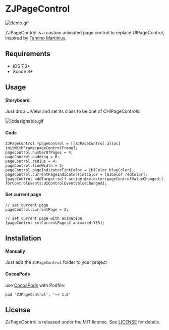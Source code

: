 # ZJPageControl

![demo.gif](https://github.com/EvanZhou0319/ZJPageControl/blob/master/Example/demo.gif)

ZJPageControl is a custom animated page control to replace UIPageControl, inspired by [Tamino Martinius](https://dribbble.com/shots/2658222-Onboarding-Nav-Line-Animation).

## Requirements

- iOS 7.0+
- Xcode 8+

## Usage

#### Storyboard

Just drop UIView and set its class to be one of CHIPageControls. 

![ibdesignable.gif](https://github.com/EvanZhou0319/ZJPageControl/blob/master/Example/ibdesignable.gif)

#### Code

```
ZJPageControl *pageControl = [[ZJPageControl alloc] initWithFrame:pageControlFrame];
pageControl.numberOfPages = 4;
pageControl.padding = 8;
pageControl.radius = 4;
pageControl.lineWidth = 2;
pageControl.pageIndicatorTintColor = [UIColor blueColor];
pageControl.currentPageIndicatorTintColor = [UIColor redColor];
[pageControl addTarget:self action:@selector(pageControlValueChanged:) forControlEvents:UIControlEventValueChanged];

```

#### Set current page

```
// set current page
pageControl.currentPage = 2;

// set current page with animation
[pageControl setCurrentPage:2 animated:YES];
```

## Installation

#### Manually

Just add the `ZJPageControl` folder to your project

#### CocoaPods

use [CocoaPods](https://cocoapods.org/) with Podfile:

```
pod 'ZJPageControl', '~> 1.0'
```

## License

ZJPageControl is released under the MIT license. See [LICENSE](https://github.com/EvanZhou0319/ZJPageControl/blob/master/LICENSE) for details.